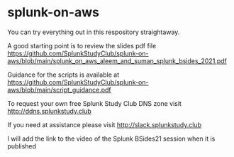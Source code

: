 # splunk-on-aws

You can try everything out in this respository straightaway. 

A good starting point is to review the slides pdf file https://github.com/SplunkStudyClub/splunk-on-aws/blob/main/splunk_on_aws_aleem_and_suman_splunk_bsides_2021.pdf

Guidance for the scripts is available at https://github.com/SplunkStudyClub/splunk-on-aws/blob/main/script_guidance.pdf

To request your own free Splunk Study Club DNS zone visit http://ddns.splunkstudy.club

If you need at assistance please visit http://slack.splunkstudy.club

I will add the link to the video of the Splunk BSides21 session when it is published

